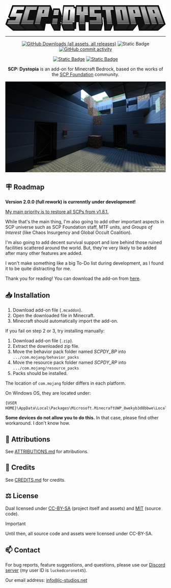 <div align="center">

<img src="./media/logo.webp" alt="Logo" title="SCP: Dystopia" height="80" />

<hr/>

[![GitHub Downloads (all assets, all releases)](https://img.shields.io/github/downloads/lc-studios-mc/scp-dystopia/total?style=for-the-badge)](https://github.com/lc-studios-mc/scp-dystopia/releases)
![Static Badge](https://img.shields.io/badge/Minecraft_Version-1.21.70-blue?style=for-the-badge)
[![GitHub commit activity](https://img.shields.io/github/commit-activity/m/lc-studios-mc/scp-dystopia?style=for-the-badge)](https://github.com/lc-studios-mc/scp-dystopia/commits/main/)

[![Static Badge](https://img.shields.io/badge/Discord-%235865F2?style=for-the-badge&logo=discord&logoColor=%23ffffff)](https://discord.gg/K2mxsJ2trE)
[![Static Badge](https://img.shields.io/badge/MCPEDL-%2300a52e?style=for-the-badge)](https://mcpedl.com/scp-dystopia-addon/)

**SCP: Dystopia** is an add-on for Minecraft Bedrock, based on the works of the [SCP Foundation](https://scp-wiki.wikidot.com/) community.

<img src="./media/banner.webp" alt="Logo" title="SCP: Dystopia" />

</div>

## :placard: Roadmap

**Version 2.0.0 (full rework) is currenntly under development!**

<ins>My main priority is to restore all SCPs from v1.8.1.</ins>

While that's the main thing, I'm also going to add other important aspects in SCP universe such as SCP Foundation staff, MTF units, and *Groups of Interest* (like Chaos Insurgency and Global Occult Coalition).

I'm also going to add decent survival support and lore behind those ruined facilities scattered around the world. But, they're very likely to be added after many other features are added.

I won't make something like a big To-Do list during development, as I found it to be quite distracting for me.

Thank you for reading! You can download the add-on from [here](https://github.com/lc-studios-mc/scp-dystopia/releases).

## :inbox_tray: Installation

1. Download add-on file (`.mcaddon`).
1. Open the downloaded file in Minecraft.
1. Minecraft should automatically import the add-on.

If you fail on step 2 or 3, try installing manually:

1. Download add-on file (`.zip`).
1. Extract the downloaded zip file.
1. Move the behavior pack folder named *SCPDY_BP* into `.../com.mojang/behavior_packs`
1. Move the resource pack folder named *SCPDY_RP* into `.../com.mojang/resource_packs`
1. Packs should be installed.

The location of `com.mojang` folder differs in each platform.

On Windows OS, they are located under:

```
{USER HOME}\AppData\Local\Packages\Microsoft.MinecraftUWP_8wekyb3d8bbwe\LocalState\games
```

**Some devices do not allow you to do this.**
In that case, please find other workaround. I don't know how.

## :pencil: Attributions

See [ATTRIBUTIONS.md](./ATTRIBUTIONS.md) for attributions.

## :page_with_curl: Credits

See [CREDITS.md](./CREDITS.md) for credits.

## :balance_scale: License

Dual licensed under [CC-BY-SA](./LICENSE-CC-BY-SA) (project itself and assets) and [MIT](./LICENSE-MIT) (source code).

> [!IMPORTANT]
> Until then, all source code and assets were licensed under CC-BY-SA.

## :mailbox: Contact

For bug reports, feature suggestions, and questions, please use our [Discord server](https://discord.gg/K2mxsJ2trE) (my user ID is `luckedcoronet45`).

Our email address: info@lc-studios.net
